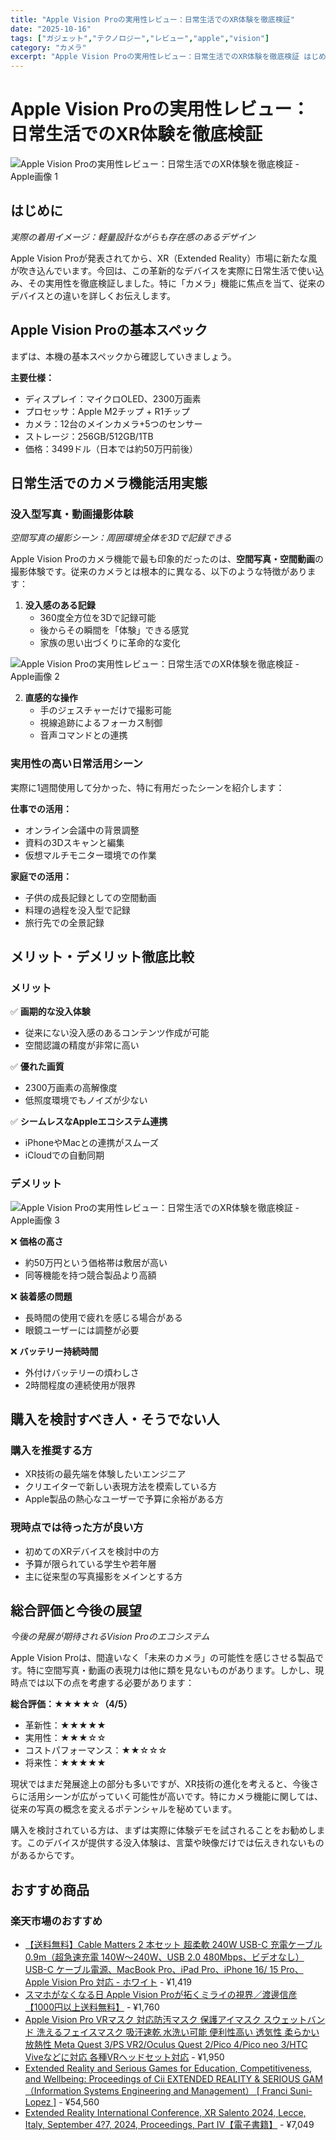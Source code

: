 ```yaml
---
title: "Apple Vision Proの実用性レビュー：日常生活でのXR体験を徹底検証"
date: "2025-10-16"
tags: ["ガジェット","テクノロジー","レビュー","apple","vision"]
category: "カメラ"
excerpt: "Apple Vision Proの実用性レビュー：日常生活でのXR体験を徹底検証 はじめに 実際の着用イメージ：軽量設計ながらも存在感のあるデザイン Apple Vision Proが発表されてから、XR（Extended Reality）市場に新たな風が吹き込んでいます。今回は、この革新的なデバイ..."
---
```


# Apple Vision Proの実用性レビュー：日常生活でのXR体験を徹底検証

![Apple Vision Proの実用性レビュー：日常生活でのXR体験を徹底検証 - Apple画像 1](https://picsum.photos/id/80/800/600)



## はじめに


*実際の着用イメージ：軽量設計ながらも存在感のあるデザイン*

Apple Vision Proが発表されてから、XR（Extended Reality）市場に新たな風が吹き込んでいます。今回は、この革新的なデバイスを実際に日常生活で使い込み、その実用性を徹底検証しました。特に「カメラ」機能に焦点を当て、従来のデバイスとの違いを詳しくお伝えします。

## Apple Vision Proの基本スペック

まずは、本機の基本スペックから確認していきましょう。

**主要仕様：**
- ディスプレイ：マイクロOLED、2300万画素
- プロセッサ：Apple M2チップ + R1チップ
- カメラ：12台のメインカメラ+5つのセンサー
- ストレージ：256GB/512GB/1TB
- 価格：3499ドル（日本では約50万円前後）

## 日常生活でのカメラ機能活用実態

### 没入型写真・動画撮影体験


*空間写真の撮影シーン：周囲環境全体を3Dで記録できる*

Apple Vision Proのカメラ機能で最も印象的だったのは、**空間写真・空間動画**の撮影体験です。従来のカメラとは根本的に異なる、以下のような特徴があります：

1. **没入感のある記録**
   - 360度全方位を3Dで記録可能
   - 後からその瞬間を「体験」できる感覚
   - 家族の思い出づくりに革命的な変化



![Apple Vision Proの実用性レビュー：日常生活でのXR体験を徹底検証 - Apple画像 2](https://picsum.photos/id/90/800/600)


2. **直感的な操作**
   - 手のジェスチャーだけで撮影可能
   - 視線追跡によるフォーカス制御
   - 音声コマンドとの連携

### 実用性の高い日常活用シーン

実際に1週間使用して分かった、特に有用だったシーンを紹介します：

**仕事での活用：**
- オンライン会議中の背景調整
- 資料の3Dスキャンと編集
- 仮想マルチモニター環境での作業

**家庭での活用：**
- 子供の成長記録としての空間動画
- 料理の過程を没入型で記録
- 旅行先での全景記録

## メリット・デメリット徹底比較

### メリット

✅ **画期的な没入体験**
- 従来にない没入感のあるコンテンツ作成が可能
- 空間認識の精度が非常に高い

✅ **優れた画質**
- 2300万画素の高解像度
- 低照度環境でもノイズが少ない

✅ **シームレスなAppleエコシステム連携**
- iPhoneやMacとの連携がスムーズ
- iCloudでの自動同期

### デメリット



![Apple Vision Proの実用性レビュー：日常生活でのXR体験を徹底検証 - Apple画像 3](https://picsum.photos/id/100/800/600)


❌ **価格の高さ**
- 約50万円という価格帯は敷居が高い
- 同等機能を持つ競合製品より高額

❌ **装着感の問題**
- 長時間の使用で疲れを感じる場合がある
- 眼鏡ユーザーには調整が必要

❌ **バッテリー持続時間**
- 外付けバッテリーの煩わしさ
- 2時間程度の連続使用が限界

## 購入を検討すべき人・そうでない人

### 購入を推奨する方
- XR技術の最先端を体験したいエンジニア
- クリエイターで新しい表現方法を模索している方
- Apple製品の熱心なユーザーで予算に余裕がある方

### 現時点では待った方が良い方
- 初めてのXRデバイスを検討中の方
- 予算が限られている学生や若年層
- 主に従来型の写真撮影をメインとする方

## 総合評価と今後の展望


*今後の発展が期待されるVision Proのエコシステム*

Apple Vision Proは、間違いなく「未来のカメラ」の可能性を感じさせる製品です。特に空間写真・動画の表現力は他に類を見ないものがあります。しかし、現時点では以下の点を考慮する必要があります：

**総合評価：★★★★☆（4/5）**

- 革新性：★★★★★
- 実用性：★★★☆☆
- コストパフォーマンス：★★☆☆☆
- 将来性：★★★★★

現状ではまだ発展途上の部分も多いですが、XR技術の進化を考えると、今後さらに活用シーンが広がっていく可能性が高いです。特にカメラ機能に関しては、従来の写真の概念を変えるポテンシャルを秘めています。

購入を検討されている方は、まずは実際に体験デモを試されることをお勧めします。このデバイスが提供する没入体験は、言葉や映像だけでは伝えきれないものがあるからです。

<!-- アフィリエイト商品 -->
## おすすめ商品

### 楽天市場のおすすめ

- [【送料無料】Cable Matters 2 本セット 超柔軟 240W USB-C 充電ケーブル 0.9m（超急速充電 140W〜240W、USB 2.0 480Mbps、ビデオなし）USB-C ケーブル電源、MacBook Pro、iPad Pro、iPhone 16/ 15 Pro、Apple Vision Pro 対応 - ホワイト](https://item.rakuten.co.jp/hosket/b0cpmvr8mx/?rafcid=wsc_i_is_1096528941688097201&m=100289c9.7a3c312b.100289ca.99ca7f67&pc=100289c9.7a3c312b.100289ca.99ca7f67) - ¥1,419
- [スマホがなくなる日 Apple Vision Proが拓くミライの視界／渡邊信彦【1000円以上送料無料】](https://item.rakuten.co.jp/bookfan/bk-4344042689/?rafcid=wsc_i_is_1096528941688097201&m=100289c9.7a3c312b.100289ca.99ca7f67&pc=100289c9.7a3c312b.100289ca.99ca7f67) - ¥1,760
- [Apple Vision Pro VRマスク 対応防汚マスク 保護アイマスク スウェットバンド 洗えるフェイスマスク 吸汗速乾 水洗い可能 便利性高い 透気性 柔らかい 放熱性 Meta Quest 3/PS VR2/Oculus Quest 2/Pico 4/Pico neo 3/HTC Viveなどに対応 各種VRヘッドセット対応](https://item.rakuten.co.jp/bobo-fit/vis-mms5425/?rafcid=wsc_i_is_1096528941688097201&m=100289c9.7a3c312b.100289ca.99ca7f67&pc=100289c9.7a3c312b.100289ca.99ca7f67) - ¥1,950
- [Extended Reality and Serious Games for Education, Competitiveness, and Wellbeing: Proceedings of Cii EXTENDED REALITY & SERIOUS GAM （Information Systems Engineering and Management） [ Franci Suni-Lopez ]](https://item.rakuten.co.jp/book/18277378/?rafcid=wsc_i_is_1096528941688097201&m=100289c9.7a3c312b.100289ca.99ca7f67&pc=100289c9.7a3c312b.100289ca.99ca7f67) - ¥54,560
- [Extended Reality International Conference, XR Salento 2024, Lecce, Italy, September 4?7, 2024, Proceedings, Part IV【電子書籍】](https://item.rakuten.co.jp/rakutenkobo-ebooks/848d07f3dbd33a44a9168ab13aa0941c/?rafcid=wsc_i_is_1096528941688097201&m=100289c9.7a3c312b.100289ca.99ca7f67&pc=100289c9.7a3c312b.100289ca.99ca7f67) - ¥7,049


